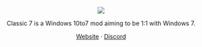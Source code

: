 <p align="center">
  <img src="https://github.com/user-attachments/assets/57cc03a2-adda-434f-a00e-7fa69b1c3cc0">
</p>

<p align="center">Classic 7 is a Windows 10to7 mod aiming to be 1:1 with Windows 7.</p>

<p align="center">
  <a href="https://classic7.lol">Website</a> · <a href="https://discord.com/invite/Hr7tC837ZW">Discord</a>
</p>
